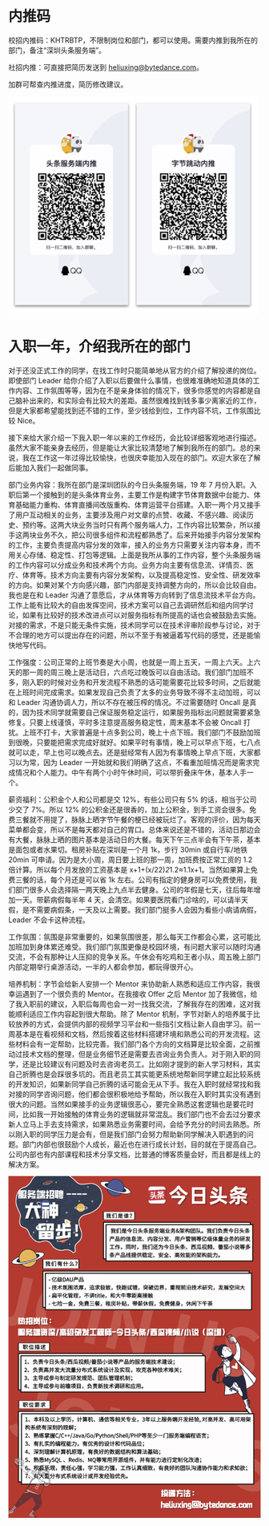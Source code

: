 # 内推码

校招内推码：KHTRBTP，不限制岗位和部门，都可以使用。需要内推到我所在的部门，备注“深圳头条服务端”。

社招内推：可直接把简历发送到 heliuxing@bytedance.com。

加群可帮查内推进度，简历修改建议。

<img src="内推群.png" width="500px"> 

# 入职一年，介绍我所在的部门

对于还没正式工作的同学，在找工作时只能简单地从官方的介绍了解投递的岗位。即使部门 Leader 给你介绍了入职以后要做什么事情，也很难准确地知道具体的工作内容、工作氛围等等，因为在不是亲身体验的情况下，很多你感觉的内容都是自己脑补出来的，和实际会有比较大的差距。虽然很难找到钱多事少离家近的工作，但是大家都希望能找到还不错的工作，至少钱给到位，工作内容不坑，工作氛围比较 Nice。

接下来给大家介绍一下我入职一年以来的工作经历，会比较详细客观地进行描述。虽然大家不能亲身去经历，但是能让大家比较清楚地了解到我所在的部门。总的来说，我在工作这一年过得比较愉快，也很庆幸能加入现在的部门。欢迎大家在了解后能加入我们一起做同事。

部门业务内容：我所在部门是深圳团队的今日头条服务端，19 年 7 月份入职。入职后第一个接触到的是头条体育业务，主要工作是构建字节体育数据中台能力、体育基础能力重构、体育直播间改版重构、体育运营平台搭建。入职一两个月又接手了用户互动相关的业务，主要涉及用户对文章的点赞、收藏、不感兴趣、阅读历史、预约等。这两大块业务当时只有两个服务端人力，工作内容比较繁杂，所以接手这两块业务不久，把公司很多组件和流程都熟悉了。后来开始接手内容分发架构的工作，主要负责提高内容分发的效率，接入的业务方只需要关注内容本身，而不用关心存储、稳定性、打包等逻辑。上面是我所从事的工作内容，整个头条服务端的工作内容可以分成业务和技术两个方向。业务方向主要有信息流、详情页、医疗、体育等。技术方向主要有内容分发架构，以及提高稳定性、安全性、研发效率的方向。如果对某个方向感兴趣，部门内部是支持调整方向的，所以会比较自由。我也是在和 Leader 沟通了意愿后，才从体育等方向转到了信息流技术平台方向。工作上能有比较大的自由发挥空间，技术方案可以自己去调研然后和组内同学讨论，如果有比较好的技术改进点可以对服务指标有所提高的话也会被鼓励去实施。对接的需求，不是只能无条件实施，技术同学可以在技术评审阶段参与讨论，对于不合理的地方可以提出存在的问题，所以不至于有被逼着写代码的感觉，还是能愉快地写代码。

工作强度：公司正常的上班节奏是大小周，也就是一周上五天，一周上六天。上六天的那一周的周三晚上是活动日，六点吃过晚饭可以自由活动。我们部门加班不多，刚入职的时候对业务和开发流程不熟悉的话可能需要花比较多时间，之后就能在上班时间完成需求。如果发现自己负责了太多的业务导致不得不主动加班，可以和 Leader 沟通协调人力，所以不存在被压榨的情况。不过需要随时 Oncall 是真的，因为技术同学就需要自己保证服务稳定运行，如果服务指标出问题就需要紧急修复。只要上线谨慎，平时多注意提高服务稳定性，周末基本不会被 Oncall 打扰。上班不打卡，大家普遍是十点多到公司，晚上十点下班。我们部门不鼓励加班到很晚，只要能把需求完成好就好。如果平时有事情，晚上可以早点下班，七八点就可以走，早上也可以晚点去。还是挺经常有人因为有事情晚上早点下班，大家都习以为常，因为 Leader 一开始就和我们明确了这点，不看重加班情况而是需求完成情况和个人能力。中午有两个小时午休时间，可以带折叠床午休，基本人手一个。

薪资福利：公积金个人和公司都是交 12%，有些公司只有 5% 的话，相当于公司少交了 7%。所以 12% 的公积金还是很香的，加上公积金，到手工资会很多。免费三餐就不用提了，脉脉上晒字节午餐的梗已经被玩烂了。客观的评价，因为每天菜单都会变，所以不是每天都对自己的胃口。总体来说还是不错的，活动日那边会有大餐，脉脉上晒的图片基本是活动日的大餐。每天下午三点半会有下午茶，基本是面包或者水果切。租房补贴在深圳是一个月 1k，步行 30min 或自行车/地铁 20min 可申请。因为是大小周，周日要上班的那一周，加班费按正常工资的 1.2 倍计算。所以每个月发放的工资基本是 x+1+(x/22)*2*1.2≈1.1x+1。当然如果算上免费三餐的话，每个月还是可以省 1k 左右。公司有指定的健身房可以免费使用，我们部门很多人会选择隔一两天晚上九点半去健身。公司的年假是七天，往后每年增加一天。带薪病假每半年 4 天，会清空。如果要医院看门诊啥的，可以请半天假，是不需要病假条，一天及以上需要。我们部门挺多人会因为看些小病请病假，Leader 不会卡这种流程。

工作氛围：氛围是非常重要的，如果氛围很差，那么每天工作都会心累，这可能比加班加到身体累还难受。我们部门氛围更像是校园环境，有问题大家可以随时沟通交流，不会有那种让人压抑的竞争关系。午休会有吃鸡和王者小队，周五晚上部门内部定期举行桌游活动，一半的人都会参加，都玩得很开心。

培养机制：字节会给新人安排一个 Mentor 来协助新人熟悉和适应工作内容，我很幸运遇到了一个很负责的 Mentor。在我接收 Offer 之后 Mentor 加了我微信，给了我入职前的建议，入职后每周也会一对一找我交流，了解我存在的困难，这对我能顺利适应工作内容起到很大帮助。除了 Mentor 机制，字节对新人的培养属于比较放养的方式，会提供内部的视频学习平台和一些指引文档让新人自由学习。前一周基本是在看视频和文档，然后按着这些材料搭建环境和熟悉公司的开发流程。这些材料会有一定帮助，比较完善。我们部门各个方向的文档算是比较全面，之前推动过技术文档的整理，但是业务细节还是需要去咨询业务负责人。对于刚入职的同学，还是比较建议有问题及时去咨询老员工。比如刚才提到的新人学习材料，其实自己折腾也是会踩很多坑的。而且老员工其实能更系统地帮新同学建立起比较系统的开发知识，如果新同学自己折腾的话可能会无从下手。我在入职时就经常找和我对接的同学咨询问题，他们都会很积极地给予帮助，所以我在入职时其实没有遇到很大的问题。当然如果接手的业务逻辑很恶心，要完全熟悉这套逻辑也是要花时间，比如我一开始接触的体育业务的逻辑就非常混乱。我们部门也不会去过分要求新人立马上手去支持需求，如果熟悉业务需要时间，会给予充分的时间去熟悉。所以刚入职的同学压力是会有，但是我们部门会努力帮助新同学解决入职遇到的问题。部门内部也很鼓励个人成长，最近也在进行成长计划，目的就在于提高自己。公司内部也有内部课程和技术分享文档，比普通的博客质量会好，而且都是线上的解决方案。


![](今日头条招聘海报.png)
